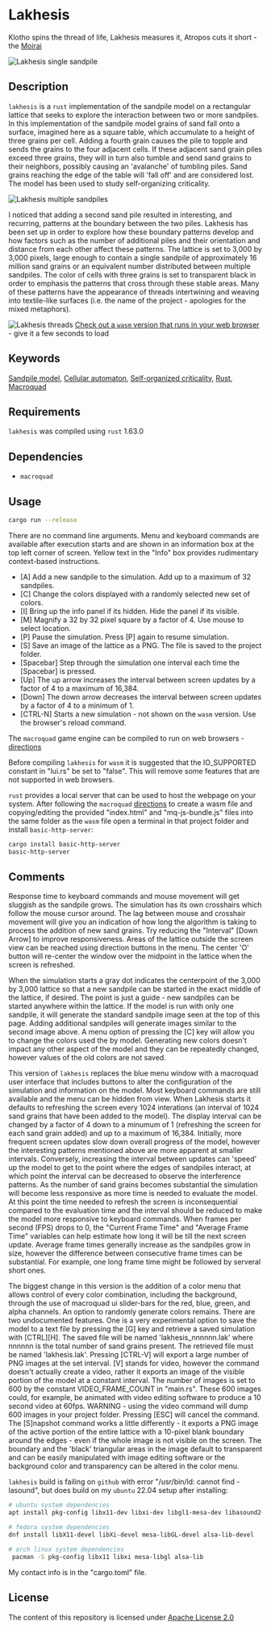 Lakhesis
========

Klotho spins the thread of life, Lakhesis measures it, Atropos cuts it short - the [Moirai][1]

![Lakhesis single sandpile](/images/Lakhesis_0949847.png)

Description
-----------

`lakhesis` is a `rust` implementation of the sandpile model on a rectangular lattice that seeks to explore the interaction between two or more sandpiles. In this implementation of the sandpile model grains of sand fall onto a surface, imagined here as a square table, which accumulate to a height of three grains per cell. Adding a fourth grain causes the pile to topple and sends the  grains to the four adjacent cells. If these adjacent sand grain piles exceed three grains, they will in turn also tumble and send sand grains to their neighbors, possibly causing an 'avalanche' of tumbling piles. Sand grains reaching the edge of the table will 'fall off' and are considered lost. The model has been used to study self-organizing criticality.

![Lakhesis multiple sandpiles](/images/Lakhesis_3325373.png)

I noticed that adding a second sand pile resulted in interesting, and recurring, patterns at the boundary between the two piles. Lakhesis has been set up in order to explore how these boundary patterns develop and how factors such as the number of additional piles and their orientation and distance from each other affect these patterns. The lattice is set to 3,000 by 3,000 pixels, large enough to contain a single sandpile of approximately 16 million sand grains or an equivalent number distributed between multiple sandpiles. The color of cells with three grains is set to transparent black in order to emphasis the patterns that cross through these stable areas. Many of these patterns have the appearance of threads intertwining and weaving into textile-like surfaces (i.e. the name of the project - apologies for the mixed metaphors).

![Lakhesis threads](/images/LakhesisThread.GIF)    [Check out a `wasm` version that runs in your web browser][7] - give it a few seconds to load

Keywords
--------

[Sandpile model][2], [Cellular automaton][3], [Self-organized criticality][4], [Rust][5], [Macroquad][6]

Requirements
------------

`lakhesis` was compiled using `rust` 1.63.0 

Dependencies
------------

* `macroquad`

Usage
-----

```bash
cargo run --release
```

There are no command line arguments. Menu and keyboard commands are available after execution starts and are shown in an information box at the top left corner of screen. Yellow text in the "Info" box provides rudimentary context-based instructions.

* [A] Add a new sandpile to the simulation. Add up to a maximum of 32 sandpiles.
* [C] Change the colors displayed with a randomly selected new set of colors.
* [I] Bring up the info panel if its hidden. Hide the panel if its visible.
* [M] Magnify a 32 by 32 pixel square by a factor of 4. Use mouse to select location.
* [P] Pause the simulation. Press [P] again to resume simulation.
* [S] Save an image of the lattice as a PNG. The file is saved to the project folder.
* [Spacebar] Step through the simulation one interval each time the [Spacebar] is pressed.
* [Up] The up arrow increases the interval between screen updates by a factor of 4 to a maximum of 16,384.
* [Down] The down arrow decreases the interval between screen updates by a factor of 4 to a minimum of 1.
* [CTRL-N] Starts a new simulation - not shown on the `wasm` version. Use the browser's reload command.

The `macroquad` game engine can be compiled to run on web browsers - [directions][8]

Before compiling `lakhesis` for `wasm` it is suggested that the IO_SUPPORTED constant in "lui.rs" be set to "false". This will remove some features that are not supported in web browsers.

`rust` provides a local server that can be used to host the webpage on your system.  After following the `macroquad` [directions][8] to create a wasm file and copying/editing the provided "index.html" and "mq-js-bundle.js" files into the same folder as the `wasm` file open a terminal in that project folder and install `basic-http-server`:

```sh
cargo install basic-http-server
basic-http-server
```

Comments
--------
Response time to keyboard commands and mouse movement will get sluggish as the sandpile grows. The simulation has its own crosshairs which follow the mouse cursor around. The lag between mouse and crosshair movement will give you an indication of how long the algorithm is taking to process the addition of new sand grains. Try reducing the "Interval" [Down Arrow] to improve responsiveness. Areas of the lattice outside the screen view can be reached using direction buttons in the menu. The center 'O' button will re-center the window over the midpoint in the lattice when the screen is refreshed.

When the simulation starts a gray dot indicates the centerpoint of the 3,000 by 3,000 lattice so that a new sandpile can be started in the exact middle of the lattice, if desired. The point is just a guide - new sandpiles can be started anywhere within the lattice. If the model is run with only one sandpile, it will generate the standard sandpile image seen at the top of this page. Adding additional sandpiles will generate images similar to the second image above. A menu option of pressing the [C] key will allow you to change the colors used the by model. Generating new colors doesn't impact any other aspect of the model and they can be repeatedly changed, however values of the old colors are not saved.

This version of `lakhesis` replaces the blue menu window with a macroquad user interface that includes buttons to alter the configuration of the simulation and information on the model. Most keyboard commands are still available and the menu can be hidden from view. When Lakhesis starts it defaults to refreshing the screen every 1024 interations (an interval of 1024 sand grains that have been added to the model). The display interval can be changed by a factor of 4 down to a minumum of 1 (refreshing the screen for each sand grain added) and up to a maximum of 16,384. Initially, more frequent screen updates slow down overall progress of the model, however the interesting patterns mentioned above are more apparent at smaller intervals. Conversely, increasing the interval between updates can 'speed' up the model to get to the point where the edges of sandpiles interact, at which point the interval can be decreased to observe the interference patterns. As the number of sand grains becomes substantial the simulation will become less responsive as more time is needed to evaluate the model. At this point the time needed to refresh the screen is inconsequential compared to the evaluation time and the interval should be reduced to make the model more responsive to keyboard commands. When frames per second (FPS) drops to 0, the "Current Frame Time" and "Average Frame Time" variables can help estimate how long it will be till the next screen update. Average frame times generally increase as the sandpiles grow in size, however the difference between consecutive frame times can be substantial. For example, one long frame time might be followed by serveral short ones.

The biggest change in this version is the addition of a color menu that allows control of every color combination, including the background, through the use of macroquad ui slider-bars for the red, blue, green, and alpha channels. An option to randomly generate colors remains. There are two undocumented features. One is a very experimental option to save the model to a text file by pressing the [G] key and retrieve a saved simulation with [CTRL][H]. The saved file will be named 'lakhesis_nnnnnn.lak' where nnnnnn is the total number of sand grains present. The retrieved file must be named 'lakhesis.lak'.  Pressing [CTRL-V] will export a large number of PNG images at the set interval. [V] stands for video, however the command doesn't actually create a video, rather it exports an image of the visible portion of the model at a constant interval. The number of images is set to 600 by the constant VIDEO_FRAME_COUNT in "main.rs". These 600 images could, for example, be animated with video editing software to produce a 10 second video at 60fps. WARNING - using the video command will dump 600 images in your project folder. Pressing [ESC] will cancel the command. The [S]napshot command works a little differently - it exports a PNG image of the active portion of the entire lattice with a 10-pixel blank boundary around the edges - even if the whole image is not visible on the screen. The boundary and the 'black' triangular areas in the image default to transparent and can be easily manipulated with image editing software or the background color and transparency can be altered in the color menu.

`lakhesis` build is failing on `github` with error "/usr/bin/ld: cannot find -lasound", but does build on my `ubuntu` 22.04 setup after installing:

```sh
# ubuntu system dependencies
apt install pkg-config libx11-dev libxi-dev libgl1-mesa-dev libasound2-dev

# fedora system dependencies
dnf install libX11-devel libXi-devel mesa-libGL-devel alsa-lib-devel

# arch linux system dependencies
 pacman -S pkg-config libx11 libxi mesa-libgl alsa-lib
```

My contact info is in the "cargo.toml" file.

License
-------

The content of this repository is licensed under [Apache License 2.0](https://www.apache.org/licenses/LICENSE-2.0)

[1]: https://en.wikipedia.org/wiki/Moirai
[2]: https://en.wikipedia.org/wiki/Abelian_sandpile_model
[3]: https://en.wikipedia.org/wiki/Cellular_automaton
[4]: https://en.wikipedia.org/wiki/Self-organized_criticality
[5]: https://www.rust-lang.org
[6]: https://macroquad.rs
[7]: https://eekkaiia.github.io/lakhesis
[8]: https://github.com/not-fl3/macroquad
